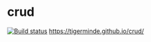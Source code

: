 # crud
[![Build status](https://ci.appveyor.com/api/projects/status/g5g81l80pd5to44f?svg=true)](https://ci.appveyor.com/project/Tigerminde/crud)
 https://tigerminde.github.io/crud/
